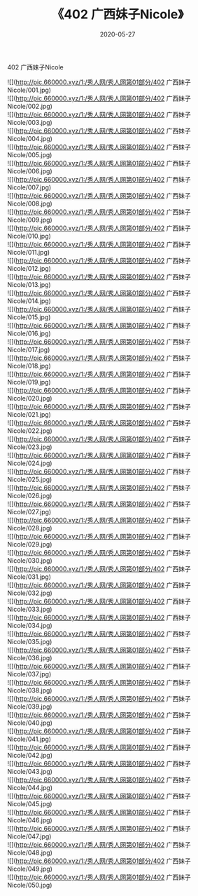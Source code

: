 ﻿---
layout: post
title:  《402 广西妹子Nicole》
date:   2020-05-27
img: http://pic.660000.xyz/1:/秀人网/秀人网第01部分/402 广西妹子Nicole/000.jpg
categories: [美女, 清纯, 唯美]
---

402 广西妹子Nicole

  ![](http://pic.660000.xyz/1:/秀人网/秀人网第01部分/402 广西妹子Nicole/001.jpg) <br> ![](http://pic.660000.xyz/1:/秀人网/秀人网第01部分/402 广西妹子Nicole/002.jpg) <br> ![](http://pic.660000.xyz/1:/秀人网/秀人网第01部分/402 广西妹子Nicole/003.jpg) <br> ![](http://pic.660000.xyz/1:/秀人网/秀人网第01部分/402 广西妹子Nicole/004.jpg) <br> ![](http://pic.660000.xyz/1:/秀人网/秀人网第01部分/402 广西妹子Nicole/005.jpg) <br> ![](http://pic.660000.xyz/1:/秀人网/秀人网第01部分/402 广西妹子Nicole/006.jpg) <br> ![](http://pic.660000.xyz/1:/秀人网/秀人网第01部分/402 广西妹子Nicole/007.jpg) <br> ![](http://pic.660000.xyz/1:/秀人网/秀人网第01部分/402 广西妹子Nicole/008.jpg) <br> ![](http://pic.660000.xyz/1:/秀人网/秀人网第01部分/402 广西妹子Nicole/009.jpg) <br> ![](http://pic.660000.xyz/1:/秀人网/秀人网第01部分/402 广西妹子Nicole/010.jpg) <br> ![](http://pic.660000.xyz/1:/秀人网/秀人网第01部分/402 广西妹子Nicole/011.jpg) <br> ![](http://pic.660000.xyz/1:/秀人网/秀人网第01部分/402 广西妹子Nicole/012.jpg) <br> ![](http://pic.660000.xyz/1:/秀人网/秀人网第01部分/402 广西妹子Nicole/013.jpg) <br> ![](http://pic.660000.xyz/1:/秀人网/秀人网第01部分/402 广西妹子Nicole/014.jpg) <br> ![](http://pic.660000.xyz/1:/秀人网/秀人网第01部分/402 广西妹子Nicole/015.jpg) <br> ![](http://pic.660000.xyz/1:/秀人网/秀人网第01部分/402 广西妹子Nicole/016.jpg) <br> ![](http://pic.660000.xyz/1:/秀人网/秀人网第01部分/402 广西妹子Nicole/017.jpg) <br> ![](http://pic.660000.xyz/1:/秀人网/秀人网第01部分/402 广西妹子Nicole/018.jpg) <br> ![](http://pic.660000.xyz/1:/秀人网/秀人网第01部分/402 广西妹子Nicole/019.jpg) <br> ![](http://pic.660000.xyz/1:/秀人网/秀人网第01部分/402 广西妹子Nicole/020.jpg) <br> ![](http://pic.660000.xyz/1:/秀人网/秀人网第01部分/402 广西妹子Nicole/021.jpg) <br> ![](http://pic.660000.xyz/1:/秀人网/秀人网第01部分/402 广西妹子Nicole/022.jpg) <br> ![](http://pic.660000.xyz/1:/秀人网/秀人网第01部分/402 广西妹子Nicole/023.jpg) <br> ![](http://pic.660000.xyz/1:/秀人网/秀人网第01部分/402 广西妹子Nicole/024.jpg) <br> ![](http://pic.660000.xyz/1:/秀人网/秀人网第01部分/402 广西妹子Nicole/025.jpg) <br> ![](http://pic.660000.xyz/1:/秀人网/秀人网第01部分/402 广西妹子Nicole/026.jpg) <br> ![](http://pic.660000.xyz/1:/秀人网/秀人网第01部分/402 广西妹子Nicole/027.jpg) <br> ![](http://pic.660000.xyz/1:/秀人网/秀人网第01部分/402 广西妹子Nicole/028.jpg) <br> ![](http://pic.660000.xyz/1:/秀人网/秀人网第01部分/402 广西妹子Nicole/029.jpg) <br> ![](http://pic.660000.xyz/1:/秀人网/秀人网第01部分/402 广西妹子Nicole/030.jpg) <br> ![](http://pic.660000.xyz/1:/秀人网/秀人网第01部分/402 广西妹子Nicole/031.jpg) <br> ![](http://pic.660000.xyz/1:/秀人网/秀人网第01部分/402 广西妹子Nicole/032.jpg) <br> ![](http://pic.660000.xyz/1:/秀人网/秀人网第01部分/402 广西妹子Nicole/033.jpg) <br> ![](http://pic.660000.xyz/1:/秀人网/秀人网第01部分/402 广西妹子Nicole/034.jpg) <br> ![](http://pic.660000.xyz/1:/秀人网/秀人网第01部分/402 广西妹子Nicole/035.jpg) <br> ![](http://pic.660000.xyz/1:/秀人网/秀人网第01部分/402 广西妹子Nicole/036.jpg) <br> ![](http://pic.660000.xyz/1:/秀人网/秀人网第01部分/402 广西妹子Nicole/037.jpg) <br> ![](http://pic.660000.xyz/1:/秀人网/秀人网第01部分/402 广西妹子Nicole/038.jpg) <br> ![](http://pic.660000.xyz/1:/秀人网/秀人网第01部分/402 广西妹子Nicole/039.jpg) <br> ![](http://pic.660000.xyz/1:/秀人网/秀人网第01部分/402 广西妹子Nicole/040.jpg) <br> ![](http://pic.660000.xyz/1:/秀人网/秀人网第01部分/402 广西妹子Nicole/041.jpg) <br> ![](http://pic.660000.xyz/1:/秀人网/秀人网第01部分/402 广西妹子Nicole/042.jpg) <br> ![](http://pic.660000.xyz/1:/秀人网/秀人网第01部分/402 广西妹子Nicole/043.jpg) <br> ![](http://pic.660000.xyz/1:/秀人网/秀人网第01部分/402 广西妹子Nicole/044.jpg) <br> ![](http://pic.660000.xyz/1:/秀人网/秀人网第01部分/402 广西妹子Nicole/045.jpg) <br> ![](http://pic.660000.xyz/1:/秀人网/秀人网第01部分/402 广西妹子Nicole/046.jpg) <br> ![](http://pic.660000.xyz/1:/秀人网/秀人网第01部分/402 广西妹子Nicole/047.jpg) <br> ![](http://pic.660000.xyz/1:/秀人网/秀人网第01部分/402 广西妹子Nicole/048.jpg) <br> ![](http://pic.660000.xyz/1:/秀人网/秀人网第01部分/402 广西妹子Nicole/049.jpg) <br> ![](http://pic.660000.xyz/1:/秀人网/秀人网第01部分/402 广西妹子Nicole/050.jpg) <br>